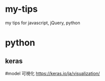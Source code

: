 # my-tips
my tips for javascript, jQuery, python


# python 
## keras

#model 可視化
https://keras.io/ja/visualization/

